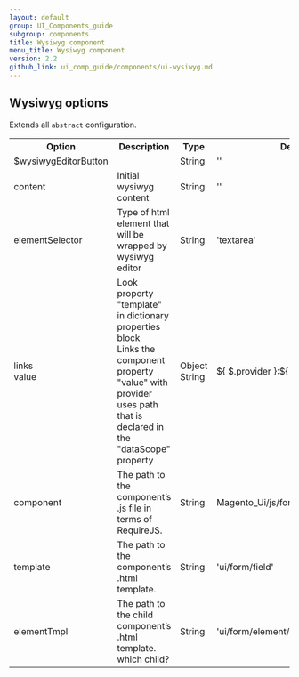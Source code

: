 ```yaml
---
layout: default
group: UI_Components_guide
subgroup: components
title: Wysiwyg component
menu_title: Wysiwyg component
version: 2.2
github_link: ui_comp_guide/components/ui-wysiwyg.md
---
```



## Wysiwyg options

Extends all `abstract` configuration.

<table>
  <tr>
    <th>Option </th>
    <th>Description</th>
    <th>Type</th>
    <th>Default</th>
  </tr>
  <tr>
    <td>$wysiwygEditorButton</td>
    <td></td>
    <td>String</td>
    <td>''</td>
  </tr>
  <tr>
    <td>content</td>
    <td>Initial wysiwyg content</td>
    <td>String</td>
    <td>''</td>
  </tr>
  <tr>
    <td>elementSelector</td>
    <td>Type of html element that will be wrapped by wysiwyg editor</td>
    <td>String</td>
    <td>'textarea'</td>
  </tr>
  <tr>
    <td>links<br>value</td>
    <td>Look property "template" in dictionary properties block <br>Links the component property "value" with provider uses path that is declared in the "dataScope" property</td>
    <td>Object<br>String</td>
    <td>${ $.provider }:${ $.dataScope }'</td>
  </tr>
  <tr>
    <td>component</td>
    <td>The path to the component’s .js file in terms of RequireJS.</td>
    <td>String</td>
    <td>Magento_Ui/js/form/element/wysiwyg</td>
  </tr>
  <tr>
    <td>template</td>
    <td>The path to the component’s .html template.</td>
    <td>String</td>
    <td>'ui/form/field'</td>
  </tr>
  <tr>
    <td>elementTmpl</td>
    <td>The path to the child component’s .html template. which child?</td>
    <td>String</td>
    <td>'ui/form/element/wysiwyg'</td>
  </tr>
</table> 